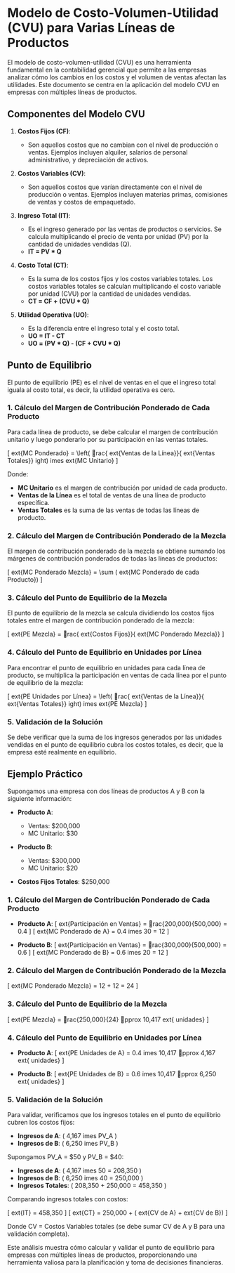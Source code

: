 
# Modelo de Costo-Volumen-Utilidad (CVU) para Varias Líneas de Productos

El modelo de costo-volumen-utilidad (CVU) es una herramienta fundamental en la contabilidad gerencial que permite a las empresas analizar cómo los cambios en los costos y el volumen de ventas afectan las utilidades. Este documento se centra en la aplicación del modelo CVU en empresas con múltiples líneas de productos.

## Componentes del Modelo CVU

1. **Costos Fijos (CF)**:
   - Son aquellos costos que no cambian con el nivel de producción o ventas. Ejemplos incluyen alquiler, salarios de personal administrativo, y depreciación de activos.

2. **Costos Variables (CV)**:
   - Son aquellos costos que varían directamente con el nivel de producción o ventas. Ejemplos incluyen materias primas, comisiones de ventas y costos de empaquetado.

3. **Ingreso Total (IT)**:
   - Es el ingreso generado por las ventas de productos o servicios. Se calcula multiplicando el precio de venta por unidad (PV) por la cantidad de unidades vendidas (Q).
   - **IT = PV * Q**

4. **Costo Total (CT)**:
   - Es la suma de los costos fijos y los costos variables totales. Los costos variables totales se calculan multiplicando el costo variable por unidad (CVU) por la cantidad de unidades vendidas.
   - **CT = CF + (CVU * Q)**

5. **Utilidad Operativa (UO)**:
   - Es la diferencia entre el ingreso total y el costo total.
   - **UO = IT - CT**
   - **UO = (PV * Q) - (CF + CVU * Q)**

## Punto de Equilibrio

El punto de equilibrio (PE) es el nivel de ventas en el que el ingreso total iguala al costo total, es decir, la utilidad operativa es cero.

### 1. Cálculo del Margen de Contribución Ponderado de Cada Producto

Para cada línea de producto, se debe calcular el margen de contribución unitario y luego ponderarlo por su participación en las ventas totales.

\[ 	ext{MC Ponderado} = \left( rac{	ext{Ventas de la Línea}}{	ext{Ventas Totales}} 
ight) 	imes 	ext{MC Unitario} \]

Donde:
- **MC Unitario** es el margen de contribución por unidad de cada producto.
- **Ventas de la Línea** es el total de ventas de una línea de producto específica.
- **Ventas Totales** es la suma de las ventas de todas las líneas de producto.

### 2. Cálculo del Margen de Contribución Ponderado de la Mezcla

El margen de contribución ponderado de la mezcla se obtiene sumando los márgenes de contribución ponderados de todas las líneas de productos:

\[ 	ext{MC Ponderado Mezcla} = \sum (	ext{MC Ponderado de cada Producto}) \]

### 3. Cálculo del Punto de Equilibrio de la Mezcla

El punto de equilibrio de la mezcla se calcula dividiendo los costos fijos totales entre el margen de contribución ponderado de la mezcla:

\[ 	ext{PE Mezcla} = rac{	ext{Costos Fijos}}{	ext{MC Ponderado Mezcla}} \]

### 4. Cálculo del Punto de Equilibrio en Unidades por Línea

Para encontrar el punto de equilibrio en unidades para cada línea de producto, se multiplica la participación en ventas de cada línea por el punto de equilibrio de la mezcla:

\[ 	ext{PE Unidades por Línea} = \left( rac{	ext{Ventas de la Línea}}{	ext{Ventas Totales}} 
ight) 	imes 	ext{PE Mezcla} \]

### 5. Validación de la Solución

Se debe verificar que la suma de los ingresos generados por las unidades vendidas en el punto de equilibrio cubra los costos totales, es decir, que la empresa esté realmente en equilibrio.

## Ejemplo Práctico

Supongamos una empresa con dos líneas de productos A y B con la siguiente información:

- **Producto A**:
  - Ventas: $200,000
  - MC Unitario: $30

- **Producto B**:
  - Ventas: $300,000
  - MC Unitario: $20

- **Costos Fijos Totales**: $250,000

### 1. Cálculo del Margen de Contribución Ponderado de Cada Producto

- **Producto A**:
  \[ 	ext{Participación en Ventas} = rac{200,000}{500,000} = 0.4 \]
  \[ 	ext{MC Ponderado de A} = 0.4 	imes 30 = 12 \]

- **Producto B**:
  \[ 	ext{Participación en Ventas} = rac{300,000}{500,000} = 0.6 \]
  \[ 	ext{MC Ponderado de B} = 0.6 	imes 20 = 12 \]

### 2. Cálculo del Margen de Contribución Ponderado de la Mezcla

\[ 	ext{MC Ponderado Mezcla} = 12 + 12 = 24 \]

### 3. Cálculo del Punto de Equilibrio de la Mezcla

\[ 	ext{PE Mezcla} = rac{250,000}{24} pprox 10,417 	ext{ unidades} \]

### 4. Cálculo del Punto de Equilibrio en Unidades por Línea

- **Producto A**:
  \[ 	ext{PE Unidades de A} = 0.4 	imes 10,417 pprox 4,167 	ext{ unidades} \]

- **Producto B**:
  \[ 	ext{PE Unidades de B} = 0.6 	imes 10,417 pprox 6,250 	ext{ unidades} \]

### 5. Validación de la Solución

Para validar, verificamos que los ingresos totales en el punto de equilibrio cubren los costos fijos:

- **Ingresos de A**: \( 4,167 	imes PV_A \)
- **Ingresos de B**: \( 6,250 	imes PV_B \)

Supongamos PV_A = $50 y PV_B = $40:

- **Ingresos de A**: \( 4,167 	imes 50 = 208,350 \)
- **Ingresos de B**: \( 6,250 	imes 40 = 250,000 \)
- **Ingresos Totales**: \( 208,350 + 250,000 = 458,350 \)

Comparando ingresos totales con costos:

\[ 	ext{IT} = 458,350 \]
\[ 	ext{CT} = 250,000 + (	ext{CV de A} + 	ext{CV de B}) \]

Donde CV = Costos Variables totales (se debe sumar CV de A y B para una validación completa).

Este análisis muestra cómo calcular y validar el punto de equilibrio para empresas con múltiples líneas de productos, proporcionando una herramienta valiosa para la planificación y toma de decisiones financieras.
